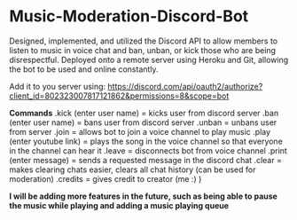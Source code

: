 # Music-Moderation-Discord-Bot
Designed, implemented, and utilized the Discord API to allow members to listen to music in voice chat and ban, unban, or kick those who are being disrespectful. Deployed onto a remote server using Heroku and Git, allowing the bot to be used and online constantly.  

Add it to you server using: https://discord.com/api/oauth2/authorize?client_id=802323007817121862&permissions=8&scope=bot

**Commands**
.kick (enter user name) = kicks user from discord server
.ban (enter user name) = bans user from discord server
.unban = unbans user from server
.join = allows bot to join a voice channel to play music
.play (enter youtube link) = plays the song in the voice channel so that everyone in the channel can hear it
.leave = disconnects bot from voice channel
.print (enter message) = sends a requested message in the discord chat 
.clear = makes clearing chats easier, clears all chat history (can be used for moderation)
.credits = gives credit to creator (me :) )

**I will be adding more features in the future, such as being able to pause the music while playing and adding a music playing queue**
